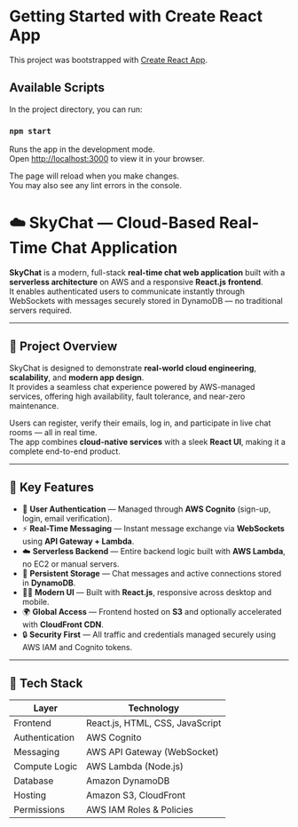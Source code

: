 # Getting Started with Create React App

This project was bootstrapped with [Create React App](https://github.com/facebook/create-react-app).

## Available Scripts

In the project directory, you can run:

### `npm start`

Runs the app in the development mode.\
Open [http://localhost:3000](http://localhost:3000) to view it in your browser.

The page will reload when you make changes.\
You may also see any lint errors in the console.

# ☁️ SkyChat — Cloud-Based Real-Time Chat Application

**SkyChat** is a modern, full-stack **real-time chat web application** built with a **serverless architecture** on AWS and a responsive **React.js frontend**.  
It enables authenticated users to communicate instantly through WebSockets with messages securely stored in DynamoDB — no traditional servers required.

---

## 🚀 Project Overview

SkyChat is designed to demonstrate **real-world cloud engineering**, **scalability**, and **modern app design**.  
It provides a seamless chat experience powered by AWS-managed services, offering high availability, fault tolerance, and near-zero maintenance.

Users can register, verify their emails, log in, and participate in live chat rooms — all in real time.  
The app combines **cloud-native services** with a sleek **React UI**, making it a complete end-to-end product.

---

## 🎯 Key Features

- 🔐 **User Authentication** — Managed through **AWS Cognito** (sign-up, login, email verification).  
- ⚡ **Real-Time Messaging** — Instant message exchange via **WebSockets** using **API Gateway + Lambda**.  
- ☁️ **Serverless Backend** — Entire backend logic built with **AWS Lambda**, no EC2 or manual servers.  
- 💬 **Persistent Storage** — Chat messages and active connections stored in **DynamoDB**.  
- 🧑‍💻 **Modern UI** — Built with **React.js**, responsive across desktop and mobile.  
- 🌍 **Global Access** — Frontend hosted on **S3** and optionally accelerated with **CloudFront CDN**.  
- 🔒 **Security First** — All traffic and credentials managed securely using AWS IAM and Cognito tokens.

---

## 🧠 Tech Stack

| Layer | Technology |
|-------|-------------|
| Frontend | React.js, HTML, CSS, JavaScript |
| Authentication | AWS Cognito |
| Messaging | AWS API Gateway (WebSocket) |
| Compute Logic | AWS Lambda (Node.js) |
| Database | Amazon DynamoDB |
| Hosting | Amazon S3, CloudFront |
| Permissions | AWS IAM Roles & Policies |
